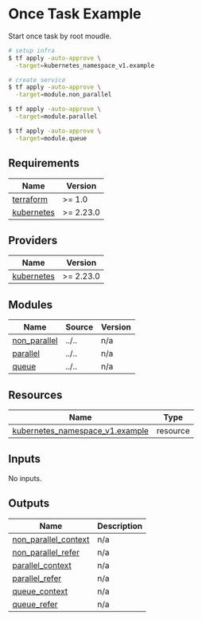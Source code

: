 # Once Task Example

Start once task by root moudle.

```bash
# setup infra
$ tf apply -auto-approve \
  -target=kubernetes_namespace_v1.example

# create service
$ tf apply -auto-approve \
  -target=module.non_parallel

$ tf apply -auto-approve \
  -target=module.parallel

$ tf apply -auto-approve \
  -target=module.queue
```

<!-- BEGIN_TF_DOCS -->
## Requirements

| Name | Version |
|------|---------|
| <a name="requirement_terraform"></a> [terraform](#requirement\_terraform) | >= 1.0 |
| <a name="requirement_kubernetes"></a> [kubernetes](#requirement\_kubernetes) | >= 2.23.0 |

## Providers

| Name | Version |
|------|---------|
| <a name="provider_kubernetes"></a> [kubernetes](#provider\_kubernetes) | >= 2.23.0 |

## Modules

| Name | Source | Version |
|------|--------|---------|
| <a name="module_non_parallel"></a> [non\_parallel](#module\_non\_parallel) | ../.. | n/a |
| <a name="module_parallel"></a> [parallel](#module\_parallel) | ../.. | n/a |
| <a name="module_queue"></a> [queue](#module\_queue) | ../.. | n/a |

## Resources

| Name | Type |
|------|------|
| [kubernetes_namespace_v1.example](https://registry.terraform.io/providers/hashicorp/kubernetes/latest/docs/resources/namespace_v1) | resource |

## Inputs

No inputs.

## Outputs

| Name | Description |
|------|-------------|
| <a name="output_non_parallel_context"></a> [non\_parallel\_context](#output\_non\_parallel\_context) | n/a |
| <a name="output_non_parallel_refer"></a> [non\_parallel\_refer](#output\_non\_parallel\_refer) | n/a |
| <a name="output_parallel_context"></a> [parallel\_context](#output\_parallel\_context) | n/a |
| <a name="output_parallel_refer"></a> [parallel\_refer](#output\_parallel\_refer) | n/a |
| <a name="output_queue_context"></a> [queue\_context](#output\_queue\_context) | n/a |
| <a name="output_queue_refer"></a> [queue\_refer](#output\_queue\_refer) | n/a |
<!-- END_TF_DOCS -->
